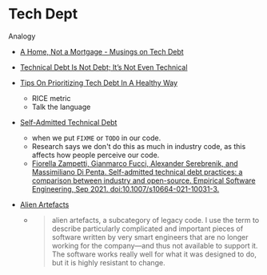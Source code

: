 Tech Dept
=========

Analogy

* [A Home, Not a Mortgage - Musings on Tech Debt](https://decompiled.dev/work/not-debt/)
* [Technical Debt Is Not Debt; It’s Not Even Technical](https://markgreville.ie/2021/07/23/technical-debt-is-not-debt-its-not-even-technical/)
* [Tips On Prioritizing Tech Debt In A Healthy Way](https://leadership.garden/tips-on-prioritizing-tech-debt/)
    * RICE metric
    * Talk the language

* [Self-Admitted Technical Debt](https://neverworkintheory.org/2023/03/16/self-admitted-technical-debt.html)
    * when we put `FIXME` or `TODO` in our code.
    * Research says we don't do this as much in industry code, as this affects how people perceive our code.
    * [Fiorella Zampetti, Gianmarco Fucci, Alexander Serebrenik, and Massimiliano Di Penta. Self-admitted technical debt practices: a comparison between industry and open-source. Empirical Software Engineering, Sep 2021. doi:10.1007/s10664-021-10031-3.](https://doi.org/10.1007/s10664-021-10031-3)

* [Alien Artefacts](https://www.brautaset.org/posts/alien-artefacts.html)
    * > alien artefacts, a subcategory of legacy code. I use the term to describe particularly complicated and important pieces of software written by very smart engineers that are no longer working for the company—and thus not available to support it. The software works really well for what it was designed to do, but it is highly resistant to change. 